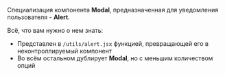 Специализация компонента **Modal**, предназначенная для уведомления пользователя - **Alert**.

Всё, что вам нужно о нем знать:

- Представлен в `/utils/alert.jsx` функцией, превращающей его в неконтроллируемый компонент
- Во всём остальном дублирует **Modal**, но с меньшим количеством опций